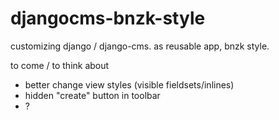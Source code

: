 # djangocms-bnzk-style
customizing django / django-cms. as reusable app, bnzk style. 

to come / to think about

- better change view styles (visible fieldsets/inlines)
- hidden "create" button in toolbar
- ?
